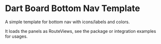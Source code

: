 # Dart Board Bottom Nav Template

A simple template for bottom nav with icons/labels and colors.

It loads the panels as RouteViews, see the package or integration examples for usages.
